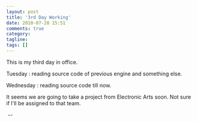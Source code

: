 ```yaml
---
layout: post
title: '3rd Day Working'
date: 2010-07-28 15:51
comments: true
category: 
tagline: 
tags: []
---
```

    

This is my third day in office. 

  

Tuesday : reading source code of previous engine and something else. 

Wednesday : reading source code till now.

  

It seems we are going to take a project from Electronic Arts soon. Not
sure if I'll be assigned to that team.

  

 --

